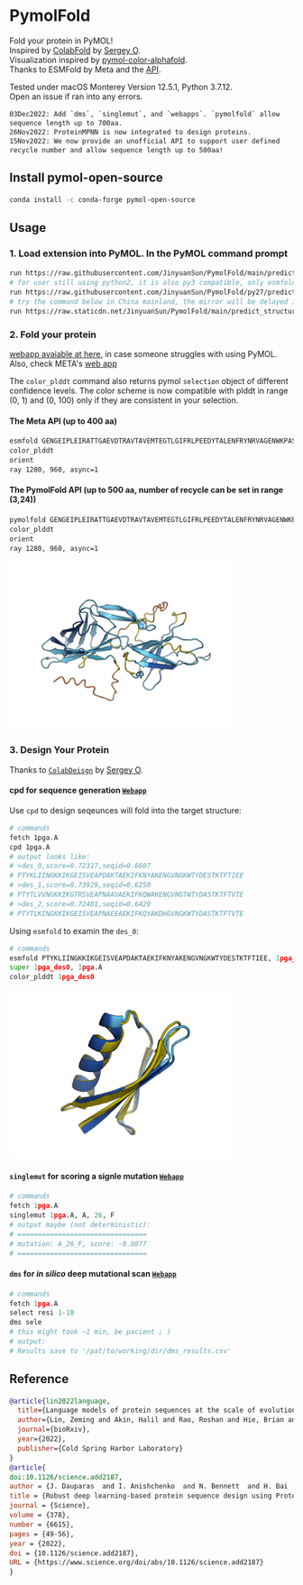 # PymolFold

Fold your protein in PyMOL!  
Inspired by [ColabFold](https://github.com/sokrypton/ColabFold) by [Sergey O](https://github.com/sokrypton).  
Visualization inspired by [pymol-color-alphafold](https://github.com/cbalbin-bio/pymol-color-alphafold).  
Thanks to ESMFold by Meta and the [API](https://esmatlas.com/about#api).  

Tested under macOS Monterey Version 12.5.1, Python 3.7.12.  
Open an issue if ran into any errors.  

```git
03Dec2022: Add `dms`, `singlemut`, and `webapps`. `pymolfold` allow sequence length up to 700aa.
26Nov2022: ProteinMPNN is now integrated to design proteins.
15Nov2022: We now provide an unofficial API to support user defined recycle number and allow sequence length up to 500aa!
```

## Install pymol-open-source

```bash
conda install -c conda-forge pymol-open-source
```

## Usage

### 1. Load extension into PyMOL. In the PyMOL command prompt

```bash
run https://raw.githubusercontent.com/JinyuanSun/PymolFold/main/predict_structure.py
# for user still using python2, it is also py3 compatible, only esmfold supports.
run https://raw.githubusercontent.com/JinyuanSun/PymolFold/py27/predict_structure.py
# try the command below in China mainland, the mirror will be delayed if modifications were just made, download the file to your computer and install it is always a good idea:
run https://raw.staticdn.net/JinyuanSun/PymolFold/main/predict_structure.py
```

### 2. Fold your protein  

[webapp avaiable at here](http://106.54.97.94:8501/), in case someone struggles with using PyMOL.  
Also, check META's [web app](https://esmatlas.com/resources?action=fold)

The `color_plddt` command also returns pymol `selection` object of different confidence levels. The color scheme is now compatible with plddt in range (0, 1) and (0, 100) only if they are consistent in your selection.

#### The Meta API (up to 400 aa)  

```bash
esmfold GENGEIPLEIRATTGAEVDTRAVTAVEMTEGTLGIFRLPEEDYTALENFRYNRVAGENWKPASTVIYVGGTYARLCAYAPYNSVEFKNSSLKTEAGLTMQTYAAEKDMRFAVSGGDEVWKKTPTANFELKRAYARLVLSVVRDATYPNTCKITKAKIEAFTGNIITANTVDISTGTEGSGTQTPQYIHTVTTGLKDGFAIGLPQQTFSGGVVLTLTVDGMEYSVTIPANKLSTFVRGTKYIVSLAVKGGKLTLMSDKILIDKDWAEVQTGTGGSGDDYDTSFN, test
color_plddt
orient 
ray 1280, 960, async=1
```

#### The PymolFold API (up to 500 aa, number of recycle can be set in range (3,24))

```bash
pymolfold GENGEIPLEIRATTGAEVDTRAVTAVEMTEGTLGIFRLPEEDYTALENFRYNRVAGENWKPASTVIYVGGTYARLCAYAPYNSVEFKNSSLKTEAGLTMQTYAAEKDMRFAVSGGDEVWKKTPTANFELKRAYARLVLSVVRDATYPNTCKITKAKIEAFTGNIITANTVDISTGTEGSGTQTPQYIHTVTTGLKDGFAIGLPQQTFSGGVVLTLTVDGMEYSVTIPANKLSTFVRGTKYIVSLAVKGGKLTLMSDKILIDKDWAEVQTGTGGSGDDYDTSFN, 4, test
color_plddt
orient 
ray 1280, 960, async=1
```

<img src="./img/esmfold.png" width="400">
<!-- ![Screenshot0](img/esmfold.png) -->

### 3. Design Your Protein

Thanks to [`ColabDeisgn`](https://github.com/sokrypton/ColabDesign) by [Sergey O](https://github.com/sokrypton).  

#### cpd for sequence generation [`Webapp`](http://106.54.97.94:8501/Protein_Design)

Use `cpd` to design seqeunces will fold into the target structure:

```bash
# commands
fetch 1pga.A
cpd 1pga.A
# output looks like:
# >des_0,score=0.72317,seqid=0.6607
# PTYKLIINGKKIKGEISVEAPDAKTAEKIFKNYAKENGVNGKWTYDESTKTFTIEE
# >des_1,score=0.73929,seqid=0.6250
# PTYTLVVNGKKIKGTRSVEAPNAAVAEKIFKQWAKENGVNGTWTYDASTKTFTVTE
# >des_2,score=0.72401,seqid=0.6429
# PTYTLKINGKKIKGEISVEAPNAEEAEKIFKQYAKDHGVNGKWTYDASTKTFTVTE
```

Using `esmfold` to examin the `des_0`:

```python
# commands
esmfold PTYKLIINGKKIKGEISVEAPDAKTAEKIFKNYAKENGVNGKWTYDESTKTFTIEE, 1pga_des0
super 1pga_des0, 1pga.A
color_plddt 1pga_des0
```

<img src="./img/des_demo.png" width="400">
<!-- ![Screenshot1](img/des_demo.png) -->

#### `singlemut` for scoring a signle mutation [`Webapp`](http://106.54.97.94:8501/Single_Point_Mutation)

```python
# commands
fetch 1pga.A
singlemut 1pga.A, A, 26, F
# output maybe (not deterministic):
# ================================
# mutation: A_26_F, score: -0.0877
# ================================
```

#### `dms` for *in silico* deep mutational scan [`Webapp`](http://106.54.97.94:8501/Deep_Mutation_Scan)

```python
# commands
fetch 1pga.A
select resi 1-10
dms sele
# this might took ~1 min, be pacient ; )
# output:
# Results save to '/pat/to/working/dir/dms_results.csv'
```

## Reference

```bibtex
@article{lin2022language,
  title={Language models of protein sequences at the scale of evolution enable accurate structure prediction},
  author={Lin, Zeming and Akin, Halil and Rao, Roshan and Hie, Brian and Zhu, Zhongkai and Lu, Wenting and dos Santos Costa, Allan and Fazel-Zarandi, Maryam and Sercu, Tom and Candido, Sal and others},
  journal={bioRxiv},
  year={2022},
  publisher={Cold Spring Harbor Laboratory}
}
@article{
doi:10.1126/science.add2187,
author = {J. Dauparas  and I. Anishchenko  and N. Bennett  and H. Bai  and R. J. Ragotte  and L. F. Milles  and B. I. M. Wicky  and A. Courbet  and R. J. de Haas  and N. Bethel  and P. J. Y. Leung  and T. F. Huddy  and S. Pellock  and D. Tischer  and F. Chan  and B. Koepnick  and H. Nguyen  and A. Kang  and B. Sankaran  and A. K. Bera  and N. P. King  and D. Baker },
title = {Robust deep learning-based protein sequence design using ProteinMPNN},
journal = {Science},
volume = {378},
number = {6615},
pages = {49-56},
year = {2022},
doi = {10.1126/science.add2187},
URL = {https://www.science.org/doi/abs/10.1126/science.add2187}
}

```
